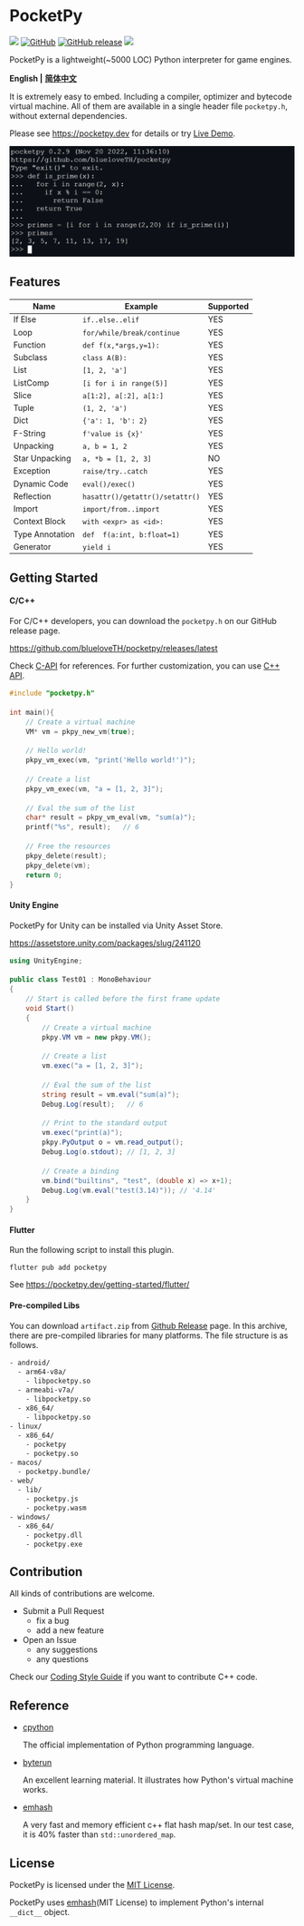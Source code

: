 # PocketPy

<p>
<a title="Build" href="https://github.com/blueloveTH/pocketpy/actions/workflows" ><img src="https://github.com/blueloveTH/pocketpy/actions/workflows/main.yml/badge.svg" /></a>
<a href="https://github.com/blueloveth/pocketpy/blob/main/LICENSE">
<img alt="GitHub" src="https://img.shields.io/github/license/blueloveth/pocketpy.svg?color=blue"></a>
<a href="https://github.com/blueloveth/pocketpy/releases">
<img alt="GitHub release" src="https://img.shields.io/github/release/blueloveth/pocketpy.svg"></a>
<a title="Pub" href="https://pub.dev/packages/pocketpy" ><img src="https://img.shields.io/pub/v/pocketpy" /></a>
</p>

PocketPy is a lightweight(~5000 LOC) Python interpreter for game engines.


**English |** [**简体中文**](README_zh.md)

It is extremely easy to embed. Including a compiler, optimizer and bytecode virtual machine. All of them are available in a single header file `pocketpy.h`, without external dependencies.

Please see https://pocketpy.dev for details or try [Live Demo](https://blueloveth.github.io/pocketpy).

![sample_img](docs/sample.png)

## Features

| Name            | Example                         | Supported |
| --------------- | ------------------------------- | --------- |
| If Else         | `if..else..elif`                | YES       |
| Loop            | `for/while/break/continue`      | YES       |
| Function        | `def f(x,*args,y=1):`           | YES       |
| Subclass        | `class A(B):`                   | YES       |
| List            | `[1, 2, 'a']`                   | YES       |
| ListComp        | `[i for i in range(5)]`         | YES       |
| Slice           | `a[1:2], a[:2], a[1:]`          | YES       |
| Tuple           | `(1, 2, 'a')`                   | YES       |
| Dict            | `{'a': 1, 'b': 2}`              | YES       |
| F-String        | `f'value is {x}'`               | YES       |
| Unpacking       | `a, b = 1, 2`                   | YES       |
| Star Unpacking  | `a, *b = [1, 2, 3]`             | NO        |
| Exception       | `raise/try..catch`              | YES       |
| Dynamic Code    | `eval()/exec()`                 | YES       |
| Reflection      | `hasattr()/getattr()/setattr()` | YES       |
| Import          | `import/from..import`           | YES       |
| Context Block   | `with <expr> as <id>:`          | YES       |
| Type Annotation | `def  f(a:int, b:float=1)`      | YES       |
| Generator       | `yield i`                       | YES       |

## Getting Started

#### C/C++

For C/C++ developers, you can download the `pocketpy.h` on our GitHub release page.

https://github.com/blueloveTH/pocketpy/releases/latest

Check [C-API](https://pocketpy.dev/c-api/vm/) for references. For further customization, you can use [C++ API](https://pocketpy.dev/getting-started/cpp/).

```cpp
#include "pocketpy.h"

int main(){
    // Create a virtual machine
    VM* vm = pkpy_new_vm(true);
    
    // Hello world!
    pkpy_vm_exec(vm, "print('Hello world!')");

    // Create a list
    pkpy_vm_exec(vm, "a = [1, 2, 3]");

    // Eval the sum of the list
    char* result = pkpy_vm_eval(vm, "sum(a)");
    printf("%s", result);   // 6

    // Free the resources
    pkpy_delete(result);
    pkpy_delete(vm);
    return 0;
}
```

#### Unity Engine

PocketPy for Unity can be installed via Unity Asset Store.

https://assetstore.unity.com/packages/slug/241120

```csharp
using UnityEngine;

public class Test01 : MonoBehaviour
{
    // Start is called before the first frame update
    void Start()
    {
        // Create a virtual machine
        pkpy.VM vm = new pkpy.VM();

        // Create a list
        vm.exec("a = [1, 2, 3]");

        // Eval the sum of the list
        string result = vm.eval("sum(a)");
        Debug.Log(result);   // 6

        // Print to the standard output
        vm.exec("print(a)");
        pkpy.PyOutput o = vm.read_output();
        Debug.Log(o.stdout); // [1, 2, 3]

        // Create a binding
        vm.bind("builtins", "test", (double x) => x+1);  
        Debug.Log(vm.eval("test(3.14)")); // '4.14'
    }
}
```

#### Flutter

Run the following script to install this plugin.

```
flutter pub add pocketpy
```

See https://pocketpy.dev/getting-started/flutter/

#### Pre-compiled Libs

You can download `artifact.zip` from [Github Release](https://github.com/blueloveTH/pocketpy/releases/latest) page. In this archive, there are pre-compiled libraries for many platforms. The file structure is as follows.

```
- android/
  - arm64-v8a/
    - libpocketpy.so
  - armeabi-v7a/
    - libpocketpy.so
  - x86_64/
    - libpocketpy.so
- linux/
  - x86_64/
    - pocketpy
    - pocketpy.so
- macos/
  - pocketpy.bundle/
- web/
  - lib/
    - pocketpy.js
    - pocketpy.wasm
- windows/
  - x86_64/
    - pocketpy.dll
    - pocketpy.exe
```

## Contribution

All kinds of contributions are welcome.

- Submit a Pull Request
  - fix a bug
  - add a new feature
- Open an Issue
  - any suggestions
  - any questions

Check our [Coding Style Guide](https://pocketpy.dev/coding_style_guide/) if you want to contribute C++ code.

## Reference

+ [cpython](https://github.com/python/cpython)

  The official implementation of Python programming language.

+ [byterun](https://www.aosabook.org/en/500L/a-python-interpreter-written-in-python.html)

  An excellent learning material. It illustrates how Python's virtual machine works.

+ [emhash](https://github.com/ktprime/emhash)

  A very fast and memory efficient c++ flat hash map/set. In our test case, it is 40% faster than `std::unordered_map`.


## License

PocketPy is licensed under the [MIT License](http://opensource.org/licenses/MIT).

PocketPy uses [emhash](https://github.com/ktprime/emhash)(MIT License) to implement Python's internal `__dict__` object. 

